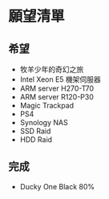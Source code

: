 # 願望清單

## 希望

* 牧羊少年的奇幻之旅
* Intel Xeon E5 機架伺服器
* ARM server H270-T70
* ARM server R120-P30
* Magic Trackpad
* PS4
* Synology NAS
* SSD Raid
* HDD Raid

## 完成

* Ducky One Black 80%
